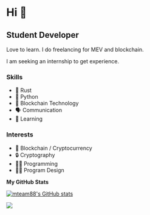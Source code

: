 Hi 👋
===============================

Student Developer
-----------------

Love to learn. 
I do freelancing for MEV and blockchain.

I am seeking an internship to get experience.

### Skills
- 🦀 Rust
- 🐍 Python
- 🔑 Blockchain Technology
- 🗣️ Communication
- 🧠 Learning

### Interests
- 🔑 Blockchain / Cryptocurrency
- 🔒 Cryptography
- 👨‍💻 Programming
- 🧑‍🎨 Program Design

<b>My GitHub Stats</b>

<a href="http://www.github.com/mteam88"><img src="https://github-readme-stats.vercel.app/api?username=mteam88&show_icons=true&hide=&count_private=true&title_color=0891b2&text_color=ffffff&icon_color=0891b2&bg_color=1c1917&hide_border=true&show_icons=true" alt="mteam88's GitHub stats" /></a>

<a href="http://www.github.com/mteam88"><img src="https://github-readme-streak-stats.herokuapp.com/?user=mteam88&stroke=ffffff&background=1c1917&ring=0891b2&fire=0891b2&currStreakNum=ffffff&currStreakLabel=0891b2&sideNums=ffffff&sideLabels=ffffff&dates=ffffff&hide_border=true" /></a>
